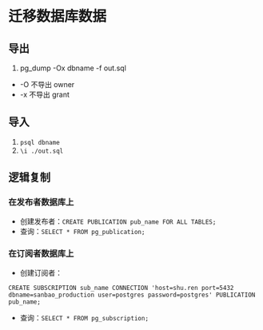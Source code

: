 # 迁移数据库数据

## 导出
1. pg_dump -Ox dbname -f out.sql
  * -O 不导出 owner
  * -x 不导出 grant

## 导入
1. `psql dbname`
2. `\i ./out.sql`


## 逻辑复制

### 在发布者数据库上

* 创建发布者：`CREATE PUBLICATION pub_name FOR ALL TABLES;`
* 查询：`SELECT * FROM pg_publication;`


### 在订阅者数据库上
* 创建订阅者：

```
CREATE SUBSCRIPTION sub_name CONNECTION 'host=shu.ren port=5432 dbname=sanbao_production user=postgres password=postgres' PUBLICATION pub_name;
```

* 查询：`SELECT * FROM pg_subscription;`